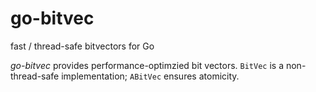 # go-bitvec
fast / thread-safe bitvectors for Go

*go-bitvec* provides performance-optimzied bit vectors. `BitVec` is a non-thread-safe implementation; `ABitVec` ensures atomicity.
